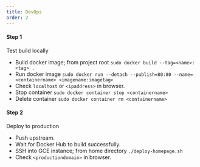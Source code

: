 ```yaml
---
title: DevOps
order: 2
---
```


#### Step 1

Test build locally

- Build docker image; from project root `sudo docker build --tag=<name>:<tag> .`
- Run docker image `sudo docker run --detach --publish=80:80 --name=<containername> <imagename:imagetag>`
- Check `localhost` or `<ipaddress>` in browser.
- Stop container `sudo docker container stop <containername>`
- Delete container `sudo docker container rm <containername>`

#### Step 2

Deploy to production

- Push upstream.
- Wait for Docker Hub to build successfully.
- SSH into GCE instance; from home directory `./deploy-homepage.sh`
- Check `<productiondomain>` in browser.